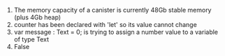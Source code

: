 1. The memory capacity of a canister is currently 48Gb stable memory (plus 4Gb heap)
2. counter has been declared with 'let' so its value cannot change
3. var message : Text = 0; is trying to assign a number value to a variable of type Text
4. False